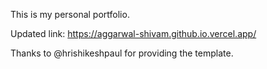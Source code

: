 This is my personal portfolio.

Updated link: https://aggarwal-shivam.github.io.vercel.app/

Thanks to @hrishikeshpaul for providing the template.
